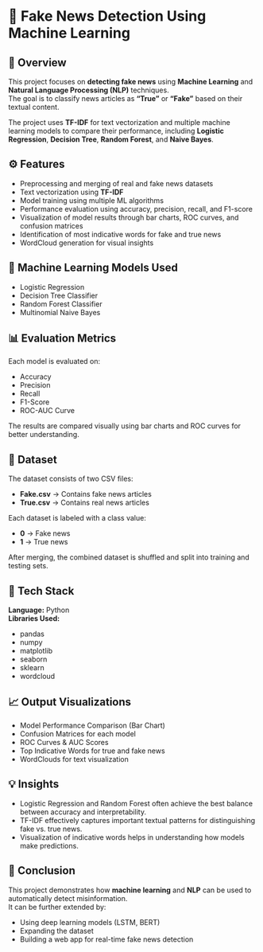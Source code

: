 # 📰 Fake News Detection Using Machine Learning

## 📌 Overview
This project focuses on **detecting fake news** using **Machine Learning** and **Natural Language Processing (NLP)** techniques.  
The goal is to classify news articles as **“True”** or **“Fake”** based on their textual content.

The project uses **TF-IDF** for text vectorization and multiple machine learning models to compare their performance, including **Logistic Regression**, **Decision Tree**, **Random Forest**, and **Naive Bayes**.


## ⚙️ Features
- Preprocessing and merging of real and fake news datasets  
- Text vectorization using **TF-IDF**  
- Model training using multiple ML algorithms  
- Performance evaluation using accuracy, precision, recall, and F1-score  
- Visualization of model results through bar charts, ROC curves, and confusion matrices  
- Identification of most indicative words for fake and true news  
- WordCloud generation for visual insights  


## 🧠 Machine Learning Models Used
- Logistic Regression  
- Decision Tree Classifier  
- Random Forest Classifier  
- Multinomial Naive Bayes  


## 📊 Evaluation Metrics
Each model is evaluated on:
- Accuracy  
- Precision  
- Recall  
- F1-Score  
- ROC-AUC Curve  

The results are compared visually using bar charts and ROC curves for better understanding.


## 📂 Dataset
The dataset consists of two CSV files:
- **Fake.csv** → Contains fake news articles  
- **True.csv** → Contains real news articles  

Each dataset is labeled with a class value:
- **0** → Fake news  
- **1** → True news  

After merging, the combined dataset is shuffled and split into training and testing sets.


## 🧰 Tech Stack
**Language:** Python  
**Libraries Used:**  
- pandas  
- numpy  
- matplotlib  
- seaborn  
- sklearn  
- wordcloud  


## 📈 Output Visualizations
- Model Performance Comparison (Bar Chart)  
- Confusion Matrices for each model  
- ROC Curves & AUC Scores  
- Top Indicative Words for true and fake news  
- WordClouds for text visualization  


## 💡 Insights
- Logistic Regression and Random Forest often achieve the best balance between accuracy and interpretability.  
- TF-IDF effectively captures important textual patterns for distinguishing fake vs. true news.  
- Visualization of indicative words helps in understanding how models make predictions.


## 🏁 Conclusion
This project demonstrates how **machine learning** and **NLP** can be used to automatically detect misinformation.  
It can be further extended by:
- Using deep learning models (LSTM, BERT)  
- Expanding the dataset  
- Building a web app for real-time fake news detection  

